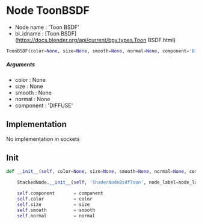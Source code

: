 # Node ToonBSDF

- Node name : 'Toon BSDF'
- bl_idname : [Toon BSDF](https://docs.blender.org/api/current/bpy.types.Toon BSDF.html)


``` python
ToonBSDF(color=None, size=None, smooth=None, normal=None, component='DIFFUSE', node_label=None, node_color=None)
```
##### Arguments

- color : None
- size : None
- smooth : None
- normal : None
- component : 'DIFFUSE'

## Implementation

No implementation in sockets

## Init

``` python
def __init__(self, color=None, size=None, smooth=None, normal=None, component='DIFFUSE', node_label=None, node_color=None):

    StackedNode.__init__(self, 'ShaderNodeBsdfToon', node_label=node_label, node_color=node_color)

    self.component       = component
    self.color           = color
    self.size            = size
    self.smooth          = smooth
    self.normal          = normal
```
